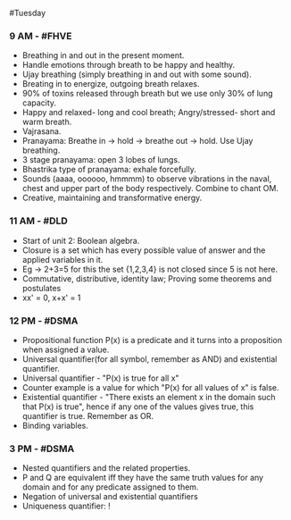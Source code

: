 #Tuesday
### 9 AM - #FHVE

- Breathing in and out in the present moment.
- Handle emotions through breath to be happy and healthy.
- Ujay breathing (simply breathing in and out with some sound).
- Breating in to energize, outgoing breath relaxes.
- 90% of toxins released through breath but we use only 30% of lung capacity.
- Happy and relaxed- long and cool breath; Angry/stressed- short and warm breath.
- Vajrasana.
- Pranayama: Breathe in -> hold -> breathe out -> hold. Use Ujay breathing.
- 3 stage pranayama: open 3 lobes of lungs.
- Bhastrika type of pranayama: exhale forcefully.
- Sounds (aaaa, oooooo, hmmmm) to observe vibrations in the naval, chest and upper part of the body respectively. Combine to chant OM.
- Creative, maintaining and transformative energy.

### 11 AM - #DLD
- Start of unit 2: Boolean algebra.
- Closure is a set which has every possible value of answer and the applied variables in it.
- Eg -> 2+3=5 for this the set {1,2,3,4} is not closed since 5 is not here.
- Commutative, distributive, identity law; Proving some theorems and postulates
- xx' = 0, x+x' = 1

### 12 PM - #DSMA
- Propositional function P(x) is a predicate and it turns into a proposition when assigned a value.
- Universal quantifier(for all symbol, remember as AND) and existential quantifier.
- Universal quantifier - "P(x) is true for all x"
- Counter example is a value for which "P(x) for all values of x" is false. 
- Existential quantifier - "There exists an element x in the domain such that P(x) is true", hence if any one of the values gives true, this quantifier is true. Remember as OR.
- Binding variables.

### 3 PM - #DSMA
- Nested quantifiers and the related properties.
- P and Q are equivalent iff they have the same truth values for any domain and for any predicate assigned to them.
- Negation of universal and existential quantifiers
- Uniqueness quantifier: !